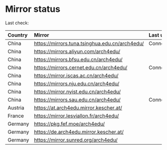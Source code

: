 <script src="./time.js"></script>
# Mirror status
Last check: <script type="text/javascript">localize(1725245244.6336987);</script>

|Country|Mirror|Last update|
|:------|:-----|:----------|
|China|https://mirrors.tuna.tsinghua.edu.cn/arch4edu/|ConnectionError|
|China|https://mirrors.aliyun.com/arch4edu/|<script type="text/javascript">localize(1725215782);</script>|
|China|https://mirrors.bfsu.edu.cn/arch4edu/|<script type="text/javascript">localize(1725215782);</script>|
|China|https://mirrors.cernet.edu.cn/arch4edu/|ConnectionError|
|China|https://mirror.iscas.ac.cn/arch4edu/|<script type="text/javascript">localize(1725215782);</script>|
|China|https://mirrors.nju.edu.cn/arch4edu/|<script type="text/javascript">localize(1725173162);</script>|
|China|https://mirror.nyist.edu.cn/arch4edu/|<script type="text/javascript">localize(1725173162);</script>|
|China|https://mirrors.sau.edu.cn/arch4edu/|ConnectionError|
|Austria|https://at.arch4edu.mirror.kescher.at/|<script type="text/javascript">localize(1725215782);</script>|
|France|https://mirror.lesviallon.fr/arch4edu/|<script type="text/javascript">localize(1725215782);</script>|
|Germany|https://pkg.fef.moe/arch4edu/|<script type="text/javascript">localize(1725215782);</script>|
|Germany|https://de.arch4edu.mirror.kescher.at/|<script type="text/javascript">localize(1725215782);</script>|
|Germany|https://mirror.sunred.org/arch4edu/|<script type="text/javascript">localize(1725215782);</script>|

<script src="./tablefilter/tablefilter.js"></script>
<script src="./table.js"></script>